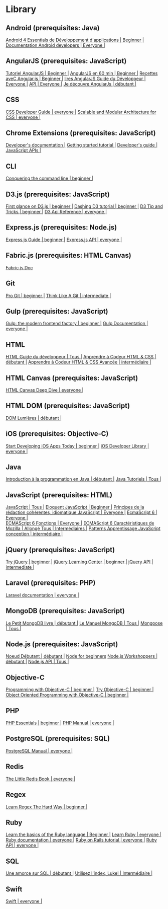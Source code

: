 Library
======

Android (prerequisites: Java)
----------------------------------------

[Android 4 Essentials de Développement d'applications | Beginner |](http://www.techotopia.com/index.php/Android_4_App_Development_Essentials)
[Documentation Android developers | Everyone |](https://developer.android.com/develop/index.html) 

AngularJS (prerequisites: JavaScript)
---------------------------------------------------
[Tutoriel AngularJS | Beginner |](https://docs.angularjs.org/tutorial) 
[AngularJS en 60 min | Beginner |](http://fastandfluid.com/publicdownloads/AngularJSIn60MinutesIsh_DanWahlin_May2013.pdf) 
[Recettes aveC Angular.js | Beginner |](https://eanpub.com/Recettes-de-angulaire-js) 
[lires AngularJS Guide du Développeur | Everyone |](https://docs.angularjs.org/guidedocs.angularjs.org/guideAngularJS) 
[API | Everyone |](https://docs.angularjs.org/)
[Je découvre AngularJs | débutant |](http://e-books.github.io/je.decouvre.angular)

CSS
-----
[CSS Developer Guide | everyone |](https://developer.mozilla.org/en-US/docs/Web/Guide/CSS) 
[Scalable and Modular Architecture for CSS | everyone |](https://smacss.com/)
 
Chrome Extensions (prerequisites: JavaScript)
---------------
[Developer's documentation |](https://developer.chrome.com/extensions)
[Getting started tutorial |](https://developer.chrome.com/extensions/getstarted) 
[Developer's guide |](https://developer.chrome.com/extensions/devguide) 
[JavaScript APIs |](https://developer.chrome.com/extensions/api_index)

CLI
----
[Conquering the command line | beginner |](http://conqueringthecommandline.com/book/frontmatter) 

D3.js (prerequisites: JavaScript)
-------
[First glance on D3.js | beginner |](http://www.codecademy.com/courses/web-beginner-en-kcP9b/0/1) 
[Dashing D3 tutorial | beginner |](https://www.dashingd3js.com/table-of-contents) 
[D3 Tip and Tricks | beginner |](https://leanpub.com/D3-Tips-and-Tricks/read) 
[D3 Api Reference | everyone |](https://github.com/mbostock/d3/wiki/API-Reference)

Express.js (prerequisites: Node.js)
----
[Express.js Guide | beginner |](https://leanpub.com/express/read) 
[Express.js API | everyone |](http://expressjs.com/4x/api.html) 

Fabric.js (prerequisites: HTML Canvas)
---
[Fabric.js Doc](http://fabricjs.com/docs/)

Git
---
[Pro Git | beginner |](http://git-scm.com/book) 
[Think Like A Git | intermediate |](http://think-like-a-git.net/) 

Gulp (prerequisites: JavaScript)
---
[Gulp: the modern frontend factory | beginner |](http://david.nowinsky.net/gulp-book/) 
[Gulp Documentation | everyone |](https://github.com/gulpjs/gulp/blob/master/docs/README.md) 

HTML
---
[HTML Guide du développeur | Tous |](https://developer.mozilla.org/en-US/docs/Web/Guide/HTML)
 [Apprendre à Codeur HTML & CSS ​​| débutant |](http://learn.shayhowe.com/html-css/) 
 [Apprendre à Codeur HTML & CSS ​​Avancée | intermédiaire |](http://learn.shayhowe.com/advanced-html-css/) 

HTML Canvas (prerequisites: JavaScript)
---
[HTML Canvas Deep Dive | everyone |](http://joshondesign.com/p/books/canvasdeepdive/toc.html)

HTML DOM (prerequisites: JavaScript)
---
[DOM Lumières | débutant |](http://www.domenlightenment.com/) 

iOS (prerequisites: Objective-C)
---
[Start Developing iOS Apps Today | beginner |](https://developer.apple.com/library/ios/referencelibrary/GettingStarted/RoadMapiOS/RoadMapiOS.pdf) 
[iOS Developer Library | everyone |](https://developer.apple.com/library/ios/navigation/) 

Java
---
[Introduction à la programmation en Java | débutant |](http://math.hws.edu/javanotes/) 
[Java Tutoriels | Tous |](http://docs.oracle.com/javase/tutorial/) 

JavaScript (prerequisites: HTML)
----
[JavaScript | Tous |](https://developer.mozilla.org/en-US/docs/Web/JavaScript)
 [Eloquent JavaScript | Beginner |](http://eloquentjavascript.net/) 
 [Principes de la rédaction cohérentes, idiomatique JavaScript | Everyone |](https:%20//github.com/rwaldron/idiomatic.jsaccord) 
[EcmaScript 6 | Everyone |](https://leanpub.com/understandinges6/read)  
[ECMAScript 6 Fonctions | Everyone |](https://github.com/lukehoban/es6features) 
[ECMAScript 6 Caractéristiques de Mozilla | Allongé Tous | Intermédiaires |](https://leanpub.com/javascript-allonge/read) 
[Patterns Apprentissage JavaScript conception | intermédiaire |](http://www.addyosmani.com/resources/essentialjsdesignpatterns/book/) 

jQuery (prerequisites: JavaScript)
---
[Try jQuery | beginner |](http://try.jquery.com/) 
[jQuery Learning Center | beginner |](http://learn.jquery.com/) 
[jQuery API | intermediate |](http://api.jquery.com/) 

Laravel (prerequisites: PHP)
---
[Laravel documentation | everyone |](http://laravel.com/docs)

MongoDB (prerequisites: JavaScript)
---
[Le Petit MongoDB livre | débutant |](http://openmymind.net/m%20ongodb.pdf) 
[Le Manuel MongoDB | Tous |](http://docs.mongodb.org/manual)
[Mongoose | Tous |](http://mongoosejs.com/docs/guide.html) 

Node.js (prerequisites: JavaScript)
----
[Noeud Débutant | débutant |](http://www.nodebeginner.org/) 
[Node for beginners](https://github.com/rockbot/node-for-beginners)
[Node.js Workshoppers | débutant |](http://nodeschool.io/#learnyounode) 
[Node.js API | Tous |](http://nodejs.org/documentation/api/)

Objective-C
--
[Programming with Objective-C | beginner |](https://developer.apple.com/library/mac/documentation/Cocoa/Conceptual/ProgrammingWithObjectiveC/ProgrammingWithObjectiveC.pdf) 
[Try Objective-C | beginner |](http://tryobjectivec.codeschool.com/) 
[Object Oriented Programming with Objective-C | beginner |](https://developer.apple.com/library/mac/documentation/Cocoa/Conceptual/OOP_ObjC/OOP_ObjC.pdf)

PHP
---
[PHP Essentials | beginner |](http://www.techotopia.com/index.php/PHP_Essentials) 
[PHP Manual | everyone |](http://php.net/manual/en/)

PostgreSQL (prerequisites: SQL)
---
[PostgreSQL Manual | everyone |](http://www.postgresql.org/docs/manuals/) 

Redis
---
[The Little Redis Book | everyone |](http://openmymind.net/redis.pdf)

Regex
---
[Learn Regex The Hard Way | beginner |](http://regex.learncodethehardway.org/book/)

Ruby
---
[Learn the basics of the Ruby language | Beginner |](http://tryruby.org)
[Learn Ruby | everyone |](https://rubymonk.com)
[Ruby documentation | everyone |](http://ruby-doc.org/)
[Ruby on Rails tutorial | everyone |](https://www.railstutorial.org)
[Ruby API | everyone |](http://apionrails.icalialabs.com/book)

SQL
----
[Une amorce sur SQL | débutant |](https://leanpub.com/aprimeronsql/read) 
[Utilisez l'index, Luke! | Intermédiaire |](http://use-the-index-luke.com/fr/table-des-matieres)

Swift
----
[Swift | everyone |](http://www.skilledup.com/learn/programming/swift-online-courses-bootcamps)


